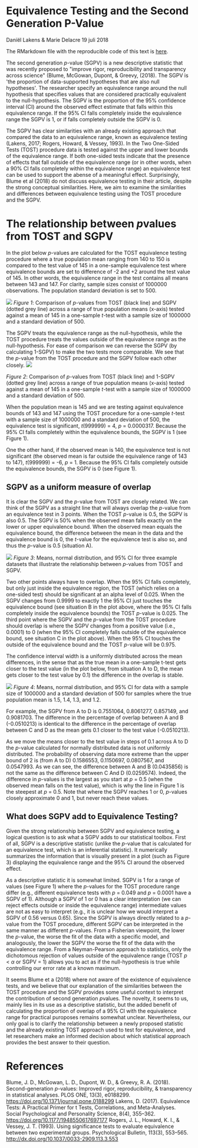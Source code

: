 Equivalence Testing and the Second Generation P-Value
================
Daniël Lakens & Marie Delacre
19 juli 2018

The RMarkdown file with the reproducible code of this text is [here](https://github.com/Lakens/TOST_vs_SGPV/blob/master/sgpv_vs_TOST.Rmd).

The second generation *p*-value (SGPV) is a new descriptive statistic that was recently proposed to "improve rigor, reproducibility and transparency across science" (Blume, McGowan, Dupont, & Greevy, (2018). The SGPV is 'the proportion of data-supported hypotheses that are also null hypotheses'. The researcher specify an equivalence range around the null hypothesis that specifies values that are considered practically equivalent to the null-hypothesis. The SGPV is the proportion of the 95% confidence interval (CI) around the observed effect estimate that falls within this equivalence range. If the 95% CI falls completely inside the equivalence range the SGPV is 1, or if falls completely outside the SGPV is 0.

The SGPV has clear similarities with an already existing approach that compared the data to an equivalence range, known as equivalence testing (Lakens, 2017; Rogers, Howard, & Vessey, 1993). In the Two One-Sided Tests (TOST) procedure data is tested against the upper and lower bounds of the equivalence range. If both one-sided tests indicate that the presence of effects that fall outside of the equivalence range (or in other words, when a 90% CI falls completely within the equivalence range) an equivalence test can be used to support the abense of a meaningful effect. Surprisingly, Blume et al (2018) do not discuss equivalence testing in their article, despite the strong conceptual similarities. Here, we aim to examine the similarities and differences between equivalence testing using the TOST procedure and the SGPV.

The relationship between *p*values from TOST and SGPV
=====================================================

In the plot below *p*-values are calculated for the TOST equivalence testing procedure where a true population mean ranging from 140 to 150 is compared to the test value of 145 in a one-sample equivalence test where equivalence bounds are set to difference of -2 and +2 around the test value of 145. In other words, the equivalence range in the test contains all means between 143 and 147. For clarity, sample sizes consist of 1000000 observations. The population standard deviation is set to 500.

![](sgpv_vs_TOST_files/figure-markdown_github/sgpv_tost-1.png) *Figure 1*: Comparison of *p*-values from TOST (black line) and SGPV (dotted grey line) across a range of true population means (x-axis) tested against a mean of 145 in a one-sample *t*-test with a sample size of 1000000 and a standard deviation of 500.

The SGPV treats the equivalence range as the null-hypothesis, while the TOST procedure treats the values outside of the equivalence range as the null-hypothesis. For ease of comparison we can reverse the SGPV (by calculating 1-SGPV) to make the two tests more comparable. We see that the *p*-value from the TOST procedure and the SGPV follow each other closely. ![](sgpv_vs_TOST_files/figure-markdown_github/1-sgpv_tost-1.png)

*Figure 2*: Comparison of *p*-values from TOST (black line) and 1-SGPV (dotted grey line) across a range of true population means (x-axis) tested against a mean of 145 in a one-sample *t*-test with a sample size of 1000000 and a standard deviation of 500.

When the population mean is 145 and we are testing against equivalence bounds of 143 and 147 using the TOST procedure for a one-sample *t*-test with a sample size of 1000000 and a standard deviation of 500, the equivalence test is significant, *t*(999999) = 4, *p* = 0.0000317. Because the 95% CI falls completely within the equivalence bounds, the SGPV is 1 (see Figure 1).

One the other hand, if the observed mean is 140, the equivalence test is not significant (the observed mean is far outside the equivalence range of 143 to 147), *t*(999999) = -6, *p* = 1. Because the 95% CI falls completely outside the equivalence bounds, the SGPV is 0 (see Figure 1).

SGPV as a uniform measure of overlap
------------------------------------

It is clear the SGPV and the *p*-value from TOST are closely related. We can think of the SGPV as a straight line that will always overlap the *p*-value from an equivalence test in 3 points. When the TOST *p*-value is 0.5, the SGPV is also 0.5. The SGPV is 50% when the observed mean falls exactly on the lower or upper equivalence bound. When the observed mean equals the equivalence bound, the difference between the mean in the data and the equivalence bound is 0, the *t*-value for the equivalence test is also so, and thus the *p*-value is 0.5 (situation A).

![](sgpv_vs_TOST_files/figure-markdown_github/unnamed-chunk-6-1.png) *Figure 3*: Means, normal distribution, and 95% CI for three example datasets that illustrate the relationship between *p*-values from TOST and SGPV.

Two other points always have to overlap. When the 95% CI falls completely, but only just inside the equivalence region, the TOST (which relies on a one-sided test) should be significant at an alpha level of 0.025. When the SGPV changes from 0.9999 to exactly 1 the 95% CI just touches the equivalence bound (see situation B in the plot above, where the 95% CI falls completely inside the equivalence bounds) the TOST *p*-value is 0.025. The third point where the SGPV and the *p*-value from the TOST procedure should overlap is where the SGPV changes from a positive value (i.e., 0.0001) to 0 (when the 95% CI completely falls outside of the equivalence bound, see situation C in the plot above). When the 95% CI touches the outside of the equivalence bound and the TOST *p*-value will be 0.975.

The confidence interval width is a uniformly distributed across the mean differences, in the sense that as the true mean in a one-sample t-test gets closer to the test value (in the plot below, from situation A to D, the mean gets closer to the test value by 0.1) the difference in the overlap is stable.

![](sgpv_vs_TOST_files/figure-markdown_github/unnamed-chunk-8-1.png) *Figure 4*: Means, normal distribution, and 95% CI for data with a sample size of 1000000 and a standard deviation of 500 for samples where the true population mean is 1.5, 1.4, 1.3, and 1.2.

For example, the SGPV from A to D is 0.7551064, 0.8061277, 0.857149, and 0.9081703. The difference in the percentage of overlap between A and B (-0.0510213) is identical to the difference in the percentage of overlap between C and D as the mean gets 0.1 closer to the test value (-0.0510213).

As we move the means closer to the test value in steps of 0.1 across A to D the *p*-value calculated for normally distributed data is not uniformly distributed. The probability of observing data more extreme than the upper bound of 2 is (from A to D) 0.1586553, 0.1150697, 0.0807567, and 0.0547993. As we can see, the difference between A and B (0.0435856) is not the same as the difference between C And D (0.0259574). Indeed, the difference in *p*-values is the largest as you start at *p* = 0.5 (when the observed mean falls on the test value), which is why the line in Figure 1 is the steepest at *p* = 0.5. Note that where the SGPV reaches 1 or 0, *p*-values closely approximate 0 and 1, but never reach these values.

What does SGPV add to Equivalence Testing?
------------------------------------------

Given the strong relationship between SGPV and equivalence testing, a logical question is to ask what a SGPV adds to our statistical toolbox. First of all, SGPV is a descriptive statistic (unlike the *p*-value that is calculated for an equivalence test, which is an inferential statistic). It numerically summarizes the information that is visually present in a plot (such as Figure 3) displaying the equivalence range and the 95% CI around the observed effect.

As a descriptive statistic it is somewhat limited. SGPV is 1 for a range of values (see Figure 1) where the *p*-values for the TOST procedure range differ (e.g., different equivalence tests with *p* = 0.049 and *p* = 0.0001 have a SGPV of 1). Although a SGPV of 1 or 0 has a clear interpretation (we can reject effects outside or inside the equivalence range) intermediate values are not as easy to interpret (e.g., it is unclear how we would interpret a SGPV of 0.56 versus 0.65). Since the SGPV is always directly related to a *p*-value from the TOST procedure, different SGPV can be interpreted in the same manner as different *p*-values. From a Fisherian viewpoint, the lower the *p*-value, the worse the fit of the data with a specific model, and analogously, the lower the SGPV the worse the fit of the data with the equivalence range. From a Neyman-Pearson approach to statistics, only the dichotomous rejection of values outside of the equivalence range (TOST *p* &lt; *α* or SGPV = 1) allows you to act as if the null-hypothesis is true while controlling our error rate at a known maximum.

It seems Blume et a (2018) where not aware of the existence of equivalence tests, and we believe that our explanation of the similarities between the TOST procedure and the SGPV provides some useful context to interpret the contribution of second generation *p*values. The novelty, it seems to us, mainly lies in its use as a descriptive statistic, but the added benefit of calculating the proportion of overlap of a 95% CI with the equivalence range for practical puroposes remains somewhat unclear. Nevertheless, our only goal is to clarify the relationship between a newly proposed statistic and the already existing TOST approach used to test for equivalence, and let researchers make an informed decision about which statistical approach provides the best answer to their question.

References
==========

Blume, J. D., McGowan, L. D., Dupont, W. D., & Greevy, R. A. (2018). Second-generation *p*-values: Improved rigor, reproducibility, & transparency in statistical analyses. PLOS ONE, 13(3), e0188299. <https://doi.org/10.1371/journal.pone.0188299> Lakens, D. (2017). Equivalence Tests: A Practical Primer for t Tests, Correlations, and Meta-Analyses. Social Psychological and Personality Science, 8(4), 355–362. <https://doi.org/10.1177/1948550617697177> Rogers, J. L., Howard, K. I., & Vessey, J. T. (1993). Using significance tests to evaluate equivalence between two experimental groups. Psychological Bulletin, 113(3), 553–565. <http://dx.doi.org/10.1037/0033-2909.113.3.553>
